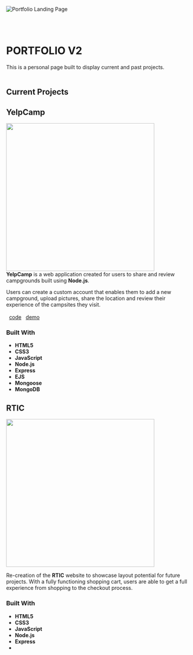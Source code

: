 ![Portfolio Landing Page](https://user-images.githubusercontent.com/31117834/132765801-53d90134-8b6b-4e1e-96a0-1b6d5a99625d.png)

<br>
<br>

# PORTFOLIO V2

This is a personal page built to display current and past projects. 
<br>
<br>
## Current Projects


## YelpCamp
<img src="https://user-images.githubusercontent.com/31117834/132883886-cc577afc-dc0e-478a-ab06-873dd1b31312.png" width="400">
<br>
<b>YelpCamp</b> is a web application created for users to share and review campgrounds built using <b>Node.js</b>.

Users can create a custom account that enables them to add a new campground, upload pictures, share the location and review their experience of the campsites they visit.<br><br>
&nbsp; [code](https://github.com/ZMoberg/YelpCamp) &nbsp; [demo](https://murmuring-castle-93653.herokuapp.com)

### Built With

* **HTML5** 
* **CSS3** 
* **JavaScript** 
* **Node.js** 
* **Express**
* **EJS**
* **Mongoose**
* **MongoDB** 

## RTIC 
<img src="https://user-images.githubusercontent.com/31117834/132909201-ed17b0b6-73eb-4965-bec6-adf793fcb0b9.png" width="400">
<br>

Re-creation of the **RTIC** website to showcase layout potential for future projects. With a fully functioning shopping cart, users are able to get a full experience from shopping to the checkout process.

### Built With

* **HTML5**
* **CSS3**
* **JavaScript**
* **Node.js**
* **Express**
* 




